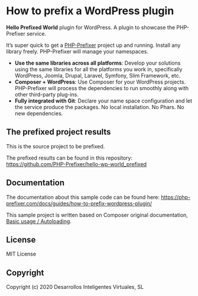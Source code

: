 # How to prefix a WordPress plugin

**Hello Prefixed World** plugin for WordPress. A plugin to showcase the PHP-Prefixer service.

It’s super quick to get a [PHP-Prefixer](https://php-prefixer.com/) project up and running. Install any library freely. PHP-Prefixer will manage your namespaces.

- **Use the same libraries across all platforms**: Develop your solutions using the same libraries for all the platforms you work in, specifically WordPress, Joomla, Drupal, Laravel, Symfony, Slim Framework, etc.
- **Composer + WordPress**: Use Composer for your WordPress projects. PHP-Prefixer will process the dependencies to run smoothly along with other third-party plug-ins.
- **Fully integrated with Git**: Declare your name space configuration and let the service produce the packages. No local installation. No Phars. No new dependencies.

## The prefixed project results

This is the source project to be prefixed.

The prefixed results can be found in this repository: https://github.com/PHP-Prefixer/hello-wp-world_prefixed

## Documentation

The documentation about this sample code can be found here: https://php-prefixer.com/docs/guides/how-to-prefix-wordpress-plugin/

This sample project is written based on Composer original documentation, [Basic usage / Autoloading](https://getcomposer.org/doc/01-basic-usage.md#autoloading).

## License

MIT License

## Copyright

Copyright (c) 2020 Desarrollos Inteligentes Virtuales, SL
